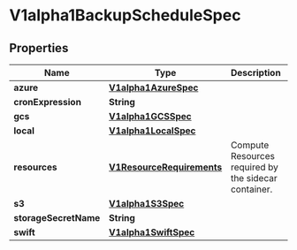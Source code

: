 
# V1alpha1BackupScheduleSpec

## Properties
Name | Type | Description | Notes
------------ | ------------- | ------------- | -------------
**azure** | [**V1alpha1AzureSpec**](V1alpha1AzureSpec.md) |  |  [optional]
**cronExpression** | **String** |  |  [optional]
**gcs** | [**V1alpha1GCSSpec**](V1alpha1GCSSpec.md) |  |  [optional]
**local** | [**V1alpha1LocalSpec**](V1alpha1LocalSpec.md) |  |  [optional]
**resources** | [**V1ResourceRequirements**](V1ResourceRequirements.md) | Compute Resources required by the sidecar container. |  [optional]
**s3** | [**V1alpha1S3Spec**](V1alpha1S3Spec.md) |  |  [optional]
**storageSecretName** | **String** |  |  [optional]
**swift** | [**V1alpha1SwiftSpec**](V1alpha1SwiftSpec.md) |  |  [optional]



